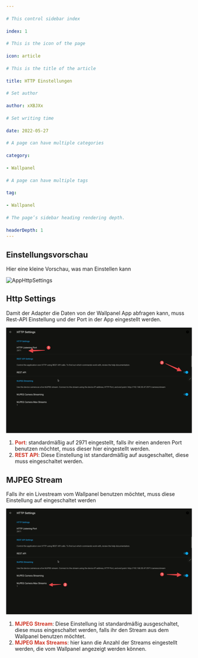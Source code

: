 ```yaml
---

# This control sidebar index

index: 1

# This is the icon of the page

icon: article

# This is the title of the article

title: HTTP Einstellungen

# Set author

author: xXBJXx

# Set writing time

date: 2022-05-27

# A page can have multiple categories

category:

- Wallpanel

# A page can have multiple tags

tag:

- Wallpanel

# The page’s sidebar heading rendering depth.

headerDepth: 1
--- 
```


## Einstellungsvorschau

Hier eine kleine Vorschau, was man Einstellen kann

![AppHttpSettings](../../../.vuepress/public/media/wallpanel/AppHttpSettings.gif#gif)

## Http Settings

Damit der Adapter die Daten von der Wallpanel App abfragen kann, muss Rest-API Einstellung und der Port in der App eingestellt werden.

![RestApiSettings](../../../.vuepress/public/media/wallpanel/RestApiSettings.png#image)

1. <span style="color:#cf3424; fontSize:1.1em; font-weight:bold">Port</span>: standardmäßig auf 2971 eingestellt, falls ihr einen anderen Port benutzen möchtet, muss dieser hier
   eingestellt werden.
2. <span style="color:#cf3424; fontSize:1.1em; font-weight:bold">REST API</span>: Diese Einstellung ist standardmäßig auf ausgeschaltet, diese muss eingeschaltet werden.

## MJPEG Stream

Falls ihr ein Livestream vom Wallpanel benutzen möchtet, muss diese Einstellung auf eingeschaltet werden

![RestApiSettings](../../../.vuepress/public/media/wallpanel/MJPEG_Stream.png#image)

1. <span style="color:#cf3424; fontSize:1.1em; font-weight:bold">MJPEG Stream</span>: Diese Einstellung ist standardmäßig ausgeschaltet, diese muss eingeschaltet werden, falls ihr
   den Stream aus dem Wallpanel benutzen möchtet.
2. <span style="color:#cf3424; fontSize:1.1em; font-weight:bold">MJPEG Max Streams</span>: hier kann die Anzahl der Streams eingestellt werden, die vom Wallpanel angezeigt werden
   können.

